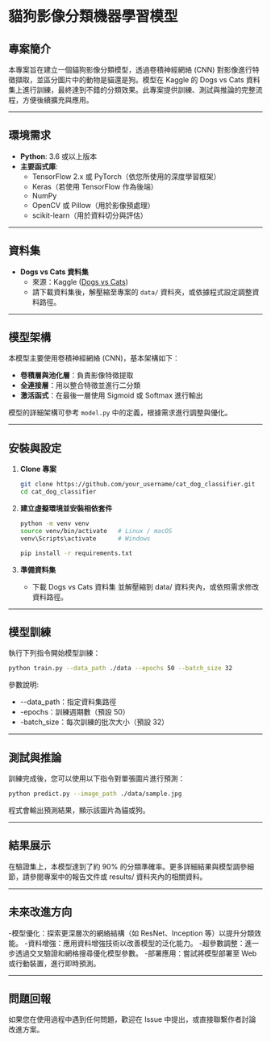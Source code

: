 # 貓狗影像分類機器學習模型

## 專案簡介

本專案旨在建立一個貓狗影像分類模型，透過卷積神經網絡 (CNN) 對影像進行特徵擷取，並區分圖片中的動物是貓還是狗。模型在 Kaggle 的 Dogs vs Cats 資料集上進行訓練，最終達到不錯的分類效果。此專案提供訓練、測試與推論的完整流程，方便後續擴充與應用。

---

## 環境需求

- **Python**: 3.6 或以上版本
- **主要函式庫**:
  - TensorFlow 2.x 或 PyTorch（依您所使用的深度學習框架）
  - Keras（若使用 TensorFlow 作為後端）
  - NumPy
  - OpenCV 或 Pillow（用於影像預處理）
  - scikit-learn（用於資料切分與評估）

---

## 資料集

- **Dogs vs Cats 資料集**  
  - 來源：Kaggle ([Dogs vs Cats](https://www.kaggle.com/c/dogs-vs-cats/data))
  - 請下載資料集後，解壓縮至專案的 `data/` 資料夾，或依據程式設定調整資料路徑。

---

## 模型架構

本模型主要使用卷積神經網絡 (CNN)，基本架構如下：

- **卷積層與池化層**：負責影像特徵提取  
- **全連接層**：用以整合特徵並進行二分類  
- **激活函式**：在最後一層使用 Sigmoid 或 Softmax 進行輸出

模型的詳細架構可參考 `model.py` 中的定義，根據需求進行調整與優化。

---

## 安裝與設定

1. **Clone 專案**

   ```bash
   git clone https://github.com/your_username/cat_dog_classifier.git
   cd cat_dog_classifier


2. **建立虛擬環境並安裝相依套件**

   ```bash
   python -m venv venv
   source venv/bin/activate   # Linux / macOS
   venv\Scripts\activate      # Windows

   pip install -r requirements.txt
3. **準備資料集**
   - 下載 Dogs vs Cats 資料集 並解壓縮到 data/ 資料夾內，或依照需求修改資料路徑。

---

## 模型訓練

執行下列指令開始模型訓練：
   ```bash
   python train.py --data_path ./data --epochs 50 --batch_size 32
   ```
參數說明:
- --data_path：指定資料集路徑
- -epochs：訓練週期數（預設 50）
- -batch_size：每次訓練的批次大小（預設 32）

---

## 測試與推論
訓練完成後，您可以使用以下指令對單張圖片進行預測：
```bash
python predict.py --image_path ./data/sample.jpg
```
程式會輸出預測結果，顯示該圖片為貓或狗。

---

## 結果展示
在驗證集上，本模型達到了約 90% 的分類準確率。更多詳細結果與模型調參細節，請參閱專案中的報告文件或 results/ 資料夾內的相關資料。

---

## 未來改進方向
-模型優化：探索更深層次的網絡結構（如 ResNet、Inception 等）以提升分類效能。
-資料增強：應用資料增強技術以改善模型的泛化能力。
-超參數調整：進一步透過交叉驗證和網格搜尋優化模型參數。
-部署應用：嘗試將模型部署至 Web 或行動裝置，進行即時預測。

---

## 問題回報
如果您在使用過程中遇到任何問題，歡迎在 Issue 中提出，或直接聯繫作者討論改進方案。
